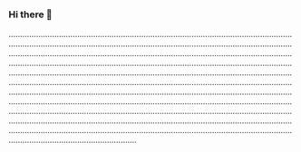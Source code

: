 ### Hi there 👋

............................................................................................................................................................................................................................................................................................................................................................................................................................................................................................................................................................................................................................................................................................................................................................................................................................................................................................................................................................................................................................................................................................................................................................................................................................................................................................................................................................................................................................................................................